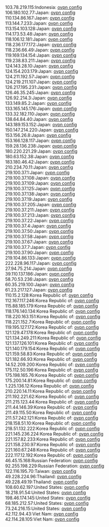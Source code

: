 103.78.219.115:Indonesia: [ovpn config](vpn/103_78_219_115.ovpn)  
106.180.102.77:Japan: [ovpn config](vpn/106_180_102_77.ovpn)  
110.134.86.167:Japan: [ovpn config](vpn/110_134_86_167.ovpn)  
113.144.7.233:Japan: [ovpn config](vpn/113_144_7_233.ovpn)  
113.154.103.128:Japan: [ovpn config](vpn/113_154_103_128.ovpn)  
114.173.53.48:Japan: [ovpn config](vpn/114_173_53_48.ovpn)  
118.106.12.181:Japan: [ovpn config](vpn/118_106_12_181.ovpn)  
118.236.177.172:Japan: [ovpn config](vpn/118_236_177_172.ovpn)  
118.236.66.49:Japan: [ovpn config](vpn/118_236_66_49.ovpn)  
119.169.134.154:Japan: [ovpn config](vpn/119_169_134_154.ovpn)  
119.238.83.211:Japan: [ovpn config](vpn/119_238_83_211.ovpn)  
124.143.28.10:Japan: [ovpn config](vpn/124_143_28_10.ovpn)  
124.154.203.179:Japan: [ovpn config](vpn/124_154_203_179.ovpn)  
124.211.192.57:Japan: [ovpn config](vpn/124_211_192_57.ovpn)  
124.219.211.107:Japan: [ovpn config](vpn/124_219_211_107.ovpn)  
126.217.195.231:Japan: [ovpn config](vpn/126_217_195_231.ovpn)  
126.46.35.245:Japan: [ovpn config](vpn/126_46_35_245.ovpn)  
126.92.214.3:Japan: [ovpn config](vpn/126_92_214_3.ovpn)  
133.149.85.2:Japan: [ovpn config](vpn/133_149_85_2.ovpn)  
133.165.145.176:Japan: [ovpn config](vpn/133_165_145_176.ovpn)  
133.32.182.110:Japan: [ovpn config](vpn/133_32_182_110.ovpn)  
138.64.84.40:Japan: [ovpn config](vpn/138_64_84_40.ovpn)  
143.189.153.152:Japan: [ovpn config](vpn/143_189_153_152.ovpn)  
150.147.214.220:Japan: [ovpn config](vpn/150_147_214_220.ovpn)  
153.156.26.8:Japan: [ovpn config](vpn/153_156_26_8.ovpn)  
153.166.128.117:Japan: [ovpn config](vpn/153_166_128_117.ovpn)  
159.28.136.238:Japan: [ovpn config](vpn/159_28_136_238.ovpn)  
180.220.221.29:Japan: [ovpn config](vpn/180_220_221_29.ovpn)  
180.63.152.38:Japan: [ovpn config](vpn/180_63_152_38.ovpn)  
183.180.46.42:Japan: [ovpn config](vpn/183_180_46_42.ovpn)  
210.234.70.11:Japan: [ovpn config](vpn/210_234_70_11.ovpn)  
219.100.37.1:Japan: [ovpn config](vpn/219_100_37_1.ovpn)  
219.100.37.108:Japan: [ovpn config](vpn/219_100_37_108.ovpn)  
219.100.37.109:Japan: [ovpn config](vpn/219_100_37_109.ovpn)  
219.100.37.125:Japan: [ovpn config](vpn/219_100_37_125.ovpn)  
219.100.37.138:Japan: [ovpn config](vpn/219_100_37_138.ovpn)  
219.100.37.19:Japan: [ovpn config](vpn/219_100_37_19.ovpn)  
219.100.37.205:Japan: [ovpn config](vpn/219_100_37_205.ovpn)  
219.100.37.211:Japan: [ovpn config](vpn/219_100_37_211.ovpn)  
219.100.37.213:Japan: [ovpn config](vpn/219_100_37_213.ovpn)  
219.100.37.22:Japan: [ovpn config](vpn/219_100_37_22.ovpn)  
219.100.37.4:Japan: [ovpn config](vpn/219_100_37_4.ovpn)  
219.100.37.50:Japan: [ovpn config](vpn/219_100_37_50.ovpn)  
219.100.37.58:Japan: [ovpn config](vpn/219_100_37_58.ovpn)  
219.100.37.67:Japan: [ovpn config](vpn/219_100_37_67.ovpn)  
219.100.37.7:Japan: [ovpn config](vpn/219_100_37_7.ovpn)  
219.100.37.90:Japan: [ovpn config](vpn/219_100_37_90.ovpn)  
219.104.86.133:Japan: [ovpn config](vpn/219_104_86_133.ovpn)  
222.228.96.117:Japan: [ovpn config](vpn/222_228_96_117.ovpn)  
27.94.75.214:Japan: [ovpn config](vpn/27_94_75_214.ovpn)  
39.110.137.186:Japan: [ovpn config](vpn/39_110_137_186.ovpn)  
58.70.53.236:Japan: [ovpn config](vpn/58_70_53_236.ovpn)  
60.35.219.100:Japan: [ovpn config](vpn/60_35_219_100.ovpn)  
61.23.217.127:Japan: [ovpn config](vpn/61_23_217_127.ovpn)  
110.15.2.128:Korea Republic of: [ovpn config](vpn/110_15_2_128.ovpn)  
112.167.117.246:Korea Republic of: [ovpn config](vpn/112_167_117_246.ovpn)  
115.88.185.179:Korea Republic of: [ovpn config](vpn/115_88_185_179.ovpn)  
118.176.140.134:Korea Republic of: [ovpn config](vpn/118_176_140_134.ovpn)  
118.220.163.151:Korea Republic of: [ovpn config](vpn/118_220_163_151.ovpn)  
118.221.152.7:Korea Republic of: [ovpn config](vpn/118_221_152_7.ovpn)  
119.195.127.172:Korea Republic of: [ovpn config](vpn/119_195_127_172.ovpn)  
121.129.47.178:Korea Republic of: [ovpn config](vpn/121_129_47_178.ovpn)  
121.134.249.211:Korea Republic of: [ovpn config](vpn/121_134_249_211.ovpn)  
121.137.126.101:Korea Republic of: [ovpn config](vpn/121_137_126_101.ovpn)  
121.140.179.154:Korea Republic of: [ovpn config](vpn/121_140_179_154.ovpn)  
121.159.58.83:Korea Republic of: [ovpn config](vpn/121_159_58_83.ovpn)  
121.182.66.93:Korea Republic of: [ovpn config](vpn/121_182_66_93.ovpn)  
14.52.209.200:Korea Republic of: [ovpn config](vpn/14_52_209_200.ovpn)  
175.112.50.196:Korea Republic of: [ovpn config](vpn/175_112_50_196.ovpn)  
175.198.165.76:Korea Republic of: [ovpn config](vpn/175_198_165_76.ovpn)  
175.200.14.81:Korea Republic of: [ovpn config](vpn/175_200_14_81.ovpn)  
1.225.136.12:Korea Republic of: [ovpn config](vpn/1_225_136_12.ovpn)  
210.220.14.11:Korea Republic of: [ovpn config](vpn/210_220_14_11.ovpn)  
211.192.221.62:Korea Republic of: [ovpn config](vpn/211_192_221_62.ovpn)  
211.215.123.44:Korea Republic of: [ovpn config](vpn/211_215_123_44.ovpn)  
211.44.146.39:Korea Republic of: [ovpn config](vpn/211_44_146_39.ovpn)  
211.49.115.50:Korea Republic of: [ovpn config](vpn/211_49_115_50.ovpn)  
211.57.242.121:Korea Republic of: [ovpn config](vpn/211_57_242_121.ovpn)  
218.158.51.10:Korea Republic of: [ovpn config](vpn/218_158_51_10.ovpn)  
218.51.132.222:Korea Republic of: [ovpn config](vpn/218_51_132_222.ovpn)  
221.145.236.224:Korea Republic of: [ovpn config](vpn/221_145_236_224.ovpn)  
221.157.82.233:Korea Republic of: [ovpn config](vpn/221_157_82_233.ovpn)  
221.158.230.97:Korea Republic of: [ovpn config](vpn/221_158_230_97.ovpn)  
221.160.67.248:Korea Republic of: [ovpn config](vpn/221_160_67_248.ovpn)  
222.117.12.192:Korea Republic of: [ovpn config](vpn/222_117_12_192.ovpn)  
46.45.15.168:Russian Federation: [ovpn config](vpn/46_45_15_168.ovpn)  
92.255.198.229:Russian Federation: [ovpn config](vpn/92_255_198_229.ovpn)  
122.116.195.70:Taiwan: [ovpn config](vpn/122_116_195_70.ovpn)  
49.228.224.96:Thailand: [ovpn config](vpn/49_228_224_96.ovpn)  
49.228.49.19:Thailand: [ovpn config](vpn/49_228_49_19.ovpn)  
108.60.62.197:United States: [ovpn config](vpn/108_60_62_197.ovpn)  
18.218.91.54:United States: [ovpn config](vpn/18_218_91_54.ovpn)  
198.46.174.145:United States: [ovpn config](vpn/198_46_174_145.ovpn)  
68.185.212.57:United States: [ovpn config](vpn/68_185_212_57.ovpn)  
73.24.216.15:United States: [ovpn config](vpn/73_24_216_15.ovpn)  
42.112.94.43:Viet Nam: [ovpn config](vpn/42_112_94_43.ovpn)  
42.114.28.105:Viet Nam: [ovpn config](vpn/42_114_28_105.ovpn)  
